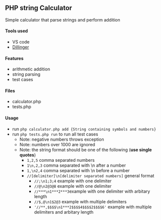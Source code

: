 ## PHP string Calculator
Simple calculator that parse strings and perform addition

#### Tools used
- VS code
- [Dillinger](https://dillinger.io/)

#### Features
- arithmetic addition
- string parsing
- test cases

#### Files
- calculator.php
- tests.php

#### Usage
* run `php calculator.php add {String containing symbols and numbers}`
* run `php tests.php run` to run all test cases
  * Note: negative numbers throws exception
  * Note: numbers over 1000 are ignored
  * Note: the string format should be one of the following (<b>use single quotes</b>)
    * `1,2,5` comma separated numbers
    * `1\n,2,3` comma separated with \n after a number
    * `1,\n2,4` comma separated with \n before a number
    * `//[delimiter]\n[delimiter separated numbers]` general format
      * `//;\n1;3;4` example with one delimiter
      * `//@\n2@3@8` example with one delimiter 
      * `//***\n1***2***3`example with one delimiter with arbitary length
      * `//$,@\n1$2@3` example with multiple delimiters
      * `'//**,$$$$\n1***2$$$$4$$$$2$$$$6'` example with multiple delimiters and arbitary length
